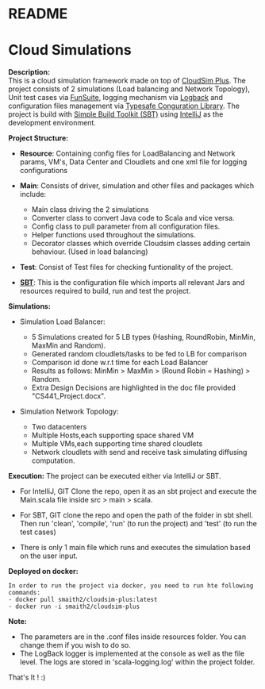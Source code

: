 # README #

# Cloud Simulations #



**Description:**  
This is a cloud simulation framework made on top of [CloudSim Plus](http://cloudsimplus.org//). The project consists of 2 simulations (Load balancing and Network Topology), Unit test cases via [FunSuite](http://www.scalatest.org/getting_started_with_fun_suite), logging mechanism via [Logback](https://logback.qos.ch/) and configuration files management via [Typesafe Conguration Library](https://github.com/lightbend/config). The project is build with [Simple Build Toolkit (SBT)](https://www.scala-sbt.org/1.x/docs/index.html) using [IntelliJ](https://www.jetbrains.com/student/) as the development environment.   


**Project Structure:** 

- **Resource**: Containing config files for LoadBalancing and Network params, VM's, Data Center and Cloudlets and one xml file for logging configurations
    
- **Main**: Consists of driver, simulation and other files and packages which include:
     - Main class driving the 2 simulations
     - Converter class to convert Java code to Scala and vice versa. 
     - Config class to pull parameter from all configuration files. 
     - Helper functions used throughout the simulations.
     - Decorator classes which override Cloudsim classes adding certain behaviour. (Used in load balancing)
            
    
- **Test**: Consist of Test files for checking funtionality of the project.
    
- **[SBT](http://www.scala-sbt.org/0.13/docs/Basic-Def.html)**: This is the configuration file which imports all relevant Jars and resources required to build, run and test the project.


**Simulations:**

- Simulation Load Balancer: 
    -  5 Simulations created for 5 LB types (Hashing, RoundRobin, MinMin, MaxMin and Random).
    -  Generated random cloudlets/tasks to be fed to LB for comparison
    -  Comparison id done w.r.t time for each Load Balancer
    -  Results as follows: MinMin > MaxMin > (Round Robin = Hashing) > Random.
    -  Extra Design Decisions are highlighted in the doc file provided "CS441_Project.docx".
    
- Simulation Network Topology: 
    -  Two datacenters
    -  Multiple Hosts,each supporting space shared VM
    -  Multiple VMs,each supporting time shared cloudlets
    -  Network cloudlets with send and receive task simulating diffusing computation.  

**Execution:**
 The project can be executed either via IntelliJ or SBT.
 
 - For IntelliJ, GIT Clone the repo, open it as an sbt project and execute the Main.scala file inside src > main > scala.
 
 - For SBT, GIT clone the repo and open the path of the folder in sbt shell. Then run 'clean', 'compile', 'run' (to run the project) and 'test' (to run the test cases)
 
 - There is only 1 main file which runs and executes the simulation based on the user input.
 
 **Deployed on docker:** 
    
    In order to run the project via docker, you need to run hte following commands:
    - docker pull smaith2/cloudsim-plus:latest
    - docker run -i smaith2/cloudsim-plus
 
 **Note:** 
 -  The parameters are in the .conf files inside resources folder. You can change them if you wish to do so.
 -  The LogBack logger is implemented at the console as well as the file level. The logs are stored in 'scala-logging.log' within the project folder.
 
 That's It ! :) 